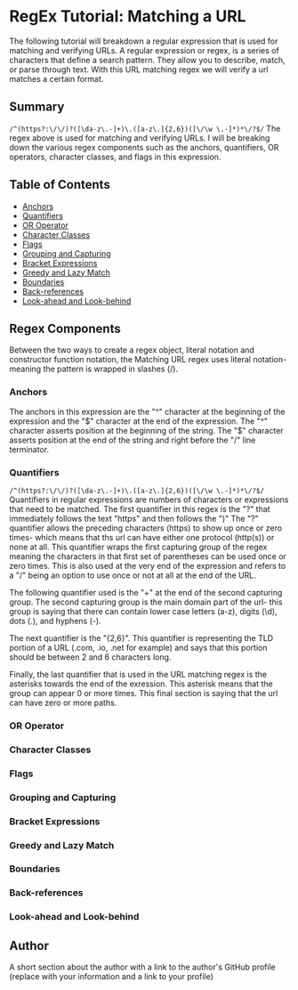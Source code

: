 # RegEx Tutorial: Matching a URL

The following tutorial will breakdown a regular expression that is used for matching and verifying URLs. A regular expression or regex, is a series of characters that define a search pattern. They allow you to describe, match, or parse through text. With this URL matching regex we will verify a url matches a certain format.

## Summary

```/^(https?:\/\/)?([\da-z\.-]+)\.([a-z\.]{2,6})([\/\w \.-]*)*\/?$/```
The regex above is used for matching and verifying URLs. I will be breaking down the various regex components such as the anchors, quantifiers, OR operators, character classes, and flags in this expression.


## Table of Contents

- [Anchors](#anchors)
- [Quantifiers](#quantifiers)
- [OR Operator](#or-operator)
- [Character Classes](#character-classes)
- [Flags](#flags)
- [Grouping and Capturing](#grouping-and-capturing)
- [Bracket Expressions](#bracket-expressions)
- [Greedy and Lazy Match](#greedy-and-lazy-match)
- [Boundaries](#boundaries)
- [Back-references](#back-references)
- [Look-ahead and Look-behind](#look-ahead-and-look-behind)

## Regex Components
Between the two ways to create a regex object, literal notation and constructor function notation, the Matching URL regex uses literal notation- meaning the pattern is wrapped in slashes (/). 


### Anchors
The anchors in this expression are the "^" character at the beginning of the expression and the "$" character at the end of the expression. The "^" character asserts position at the beginning of the string. The "$" character asserts position at the end of the string and right before the "/" line terminator. 

### Quantifiers
```/^(https?:\/\/)?([\da-z\.-]+)\.([a-z\.]{2,6})([\/\w \.-]*)*\/?$/```
Quantifiers in regular expressions are numbers of characters or expressions that need to be matched. The first quantifier in this regex is the "?" that immediately follows the text "https" and then follows the ")" The "?" quantifier allows the preceding characters (https) to show up once or zero times- which means that ths url can have either one protocol (http(s)) or none at all. This quantifier wraps the first capturing group of the regex meaning the characters in that first set of parentheses can be used once or zero times. This is also used at the very end of the expression and refers to a "/" being an option to use once or not at all at the end of the URL.

The following quantifier used is the "+" at the end of the second capturing group. The second capturing group is the main domain part of the url- this group is saying that there can contain lower case letters (a-z), digits (\d), dots (.), and hyphens (-). 


The next quantifier is the "{2,6}". This quantifier is representing the TLD portion of a URL (.com, .io, .net for example) and says that this portion should be between 2 and 6 characters long. 

Finally, the last quantifier that is used in the URL matching regex is the asterisks towards the end of the exression. This asterisk means that the group can appear 0 or more times. This final section is saying that the url can have zero or more paths. 


### OR Operator

### Character Classes

### Flags

### Grouping and Capturing

### Bracket Expressions

### Greedy and Lazy Match

### Boundaries

### Back-references

### Look-ahead and Look-behind

## Author

A short section about the author with a link to the author's GitHub profile (replace with your information and a link to your profile)

